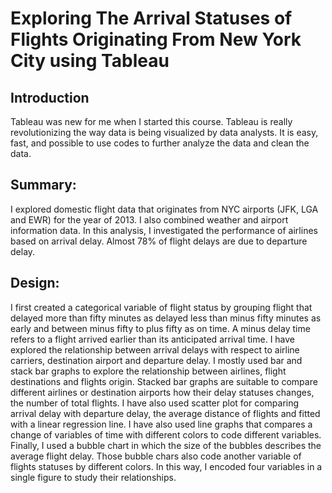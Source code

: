 # Exploring The Arrival Statuses of Flights Originating From New York City using Tableau

## Introduction
Tableau was new for me when I started this course. Tableau is really revolutionizing the way data is being visualized by data analysts. It is easy, fast, and possible to use codes to further analyze the data and clean the data.
## Summary:
I explored domestic flight data that originates from NYC airports (JFK, LGA and EWR) for the year of 2013. I also combined weather and airport information data. In this analysis, I investigated the performance of airlines based on arrival delay. Almost 78% of flight delays are due to departure delay.
## Design:
I first created a categorical variable of flight status by grouping flight that delayed more than fifty minutes as delayed less than minus fifty minutes as early and between minus fifty to plus fifty as on time. A minus delay time refers to a flight arrived earlier than its anticipated arrival time.
I have explored the relationship between arrival delays with respect to airline carriers, destination airport and departure delay. I mostly used bar and stack bar graphs to explore the relationship between airlines, flight destinations and flights origin. Stacked bar graphs are suitable to compare different airlines or destination airports how their delay statuses changes, the number of total flights.
I have also used scatter plot for comparing arrival delay with departure delay, the average distance of flights and fitted with a linear regression line. I have also used line graphs that compares a change of variables of time with different colors to code different variables.
Finally, I used a bubble chart in which the size of the bubbles describes the average flight delay. Those bubble chars also code another variable of flights statuses by different colors. In this way, I encoded four variables in a single figure to study their relationships.
